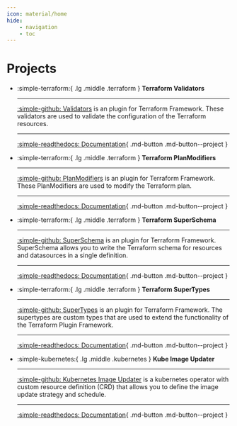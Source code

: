 ```yaml
---
icon: material/home
hide: 
    - navigation
    - toc
--- 
```



# Projects

<div class="grid cards" markdown>

- :simple-terraform:{ .lg .middle .terraform } __Terraform Validators__

    ---

    [:simple-github: Validators](https://github.com/orange-cloudavenue/terraform-plugin-framework-validators) is an plugin for Terraform Framework. These validators are used to validate the configuration of the Terraform resources.

    ---

    [:simple-readthedocs: Documentation](#){ .md-button .md-button--project }

- :simple-terraform:{ .lg .middle .terraform } __Terraform PlanModifiers__

    ---

    [:simple-github: PlanModifiers](https://github.com/orange-cloudavenue/terraform-plugin-framework-planmodifiers) is an plugin for Terraform Framework. These PlanModifiers are used to modify the Terraform plan.

    ---

    [:simple-readthedocs: Documentation](#){ .md-button .md-button--project }

- :simple-terraform:{ .lg .middle .terraform } __Terraform SuperSchema__

    ---

    [:simple-github: SuperSchema](https://github.com/orange-cloudavenue/terraform-plugin-framework-superschema) is an plugin for Terraform Framework. SuperSchema allows you to write the Terraform schema for resources and datasources in a single definition.

    ---

    [:simple-readthedocs: Documentation](#){ .md-button .md-button--project }

- :simple-terraform:{ .lg .middle .terraform } __Terraform SuperTypes__

    ---

    [:simple-github: SuperTypes](https://github.com/orange-cloudavenue/terraform-plugin-framework-supertypes) is an plugin for Terraform Framework. The supertypes are custom types that are used to extend the functionality of the Terraform Plugin Framework.

    ---

    [:simple-readthedocs: Documentation](#){ .md-button .md-button--project }

- :simple-kubernetes:{ .lg .middle .kubernetes } __Kube Image Updater__

    ---

    [:simple-github: Kubernetes Image Updater](https://github.com/orange-cloudavenue/terraform-plugin-framework-supertypes) is a kubernetes operator with custom resource definition (CRD) that allows you to define the image update strategy and schedule.

    ---

    [:simple-readthedocs: Documentation](https://orange-cloudavenue.github.io/kube-image-updater/){ .md-button .md-button--project }

</div>
